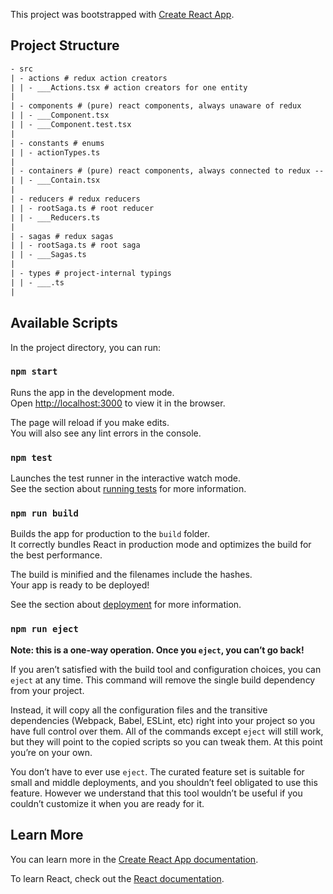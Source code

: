 This project was bootstrapped with [Create React App](https://github.com/facebook/create-react-app).

## Project Structure
```txt
- src
| - actions # redux action creators
| | - ___Actions.tsx # action creators for one entity
|
| - components # (pure) react components, always unaware of redux
| | - ___Component.tsx
| | - ___Component.test.tsx
|
| - constants # enums 
| | - actionTypes.ts
|
| - containers # (pure) react components, always connected to redux -- as little UI as possible
| | - ___Contain.tsx
|
| - reducers # redux reducers
| | - rootSaga.ts # root reducer
| | - ___Reducers.ts
|
| - sagas # redux sagas
| | - rootSaga.ts # root saga
| | - ___Sagas.ts
|
| - types # project-internal typings
| | - ___.ts
|
```

## Available Scripts

In the project directory, you can run:

### `npm start`

Runs the app in the development mode.<br />
Open [http://localhost:3000](http://localhost:3000) to view it in the browser.

The page will reload if you make edits.<br />
You will also see any lint errors in the console.

### `npm test`

Launches the test runner in the interactive watch mode.<br />
See the section about [running tests](https://facebook.github.io/create-react-app/docs/running-tests) for more information.

### `npm run build`

Builds the app for production to the `build` folder.<br />
It correctly bundles React in production mode and optimizes the build for the best performance.

The build is minified and the filenames include the hashes.<br />
Your app is ready to be deployed!

See the section about [deployment](https://facebook.github.io/create-react-app/docs/deployment) for more information.

### `npm run eject`

**Note: this is a one-way operation. Once you `eject`, you can’t go back!**

If you aren’t satisfied with the build tool and configuration choices, you can `eject` at any time. This command will remove the single build dependency from your project.

Instead, it will copy all the configuration files and the transitive dependencies (Webpack, Babel, ESLint, etc) right into your project so you have full control over them. All of the commands except `eject` will still work, but they will point to the copied scripts so you can tweak them. At this point you’re on your own.

You don’t have to ever use `eject`. The curated feature set is suitable for small and middle deployments, and you shouldn’t feel obligated to use this feature. However we understand that this tool wouldn’t be useful if you couldn’t customize it when you are ready for it.

## Learn More

You can learn more in the [Create React App documentation](https://facebook.github.io/create-react-app/docs/getting-started).

To learn React, check out the [React documentation](https://reactjs.org/).

